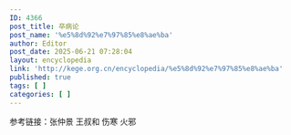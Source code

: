 ```yaml
---
ID: 4366
post_title: 卒病论
post_name: '%e5%8d%92%e7%97%85%e8%ae%ba'
author: Editor
post_date: 2025-06-21 07:28:04
layout: encyclopedia
link: 'http://kege.org.cn/encyclopedia/%e5%8d%92%e7%97%85%e8%ae%ba'
published: true
tags: [ ]
categories: [ ]
---
```

参考链接：张仲景 王叔和 伤寒 火邪